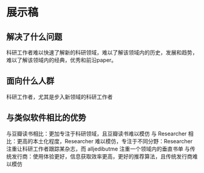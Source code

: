 # 展示稿

## 解决了什么问题
科研工作者难以快速了解新的科研领域，难以了解该领域内的历史，发展和趋势，难以了解该领域内的经典，优秀和前沿paper。

## 面向什么人群
科研工作者，尤其是步入新领域的科研工作者

## 与类似软件相比的优势
与豆瓣读书相比：更加专注于科研领域，且豆瓣读书难以模仿
与 Researcher 相比：更高的本土化程度，Researcher 难以模仿，专注于不同分野：Researcher 注重让科研工作者跟踪某杂志，而 alljedibutme 注重一个领域内的垂直书单
与传统发行商：使用体验更好，信息获取效率更高，更好的推荐算法，且传统发行商难以模仿